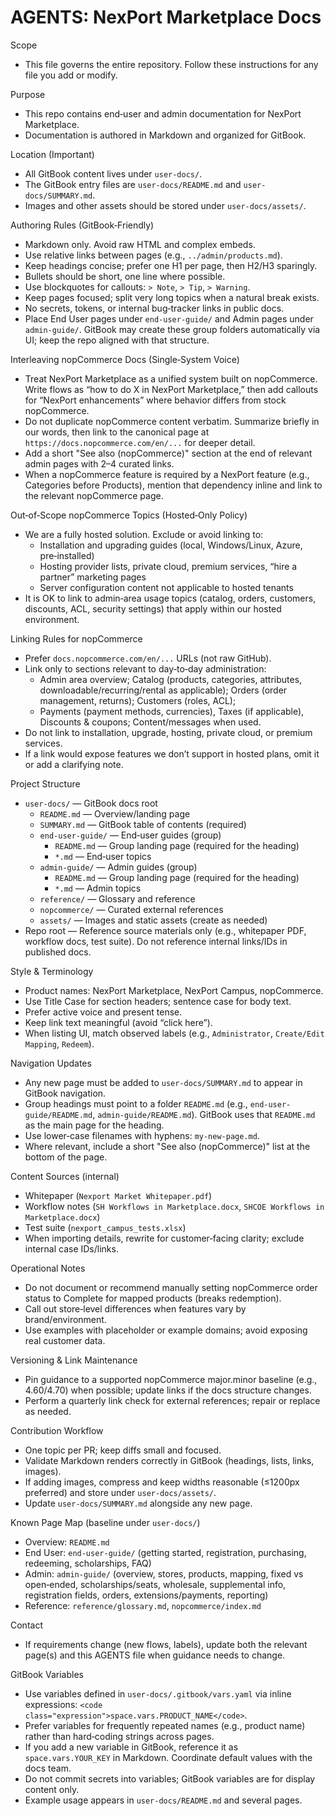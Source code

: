 # AGENTS: NexPort Marketplace Docs

Scope
- This file governs the entire repository. Follow these instructions for any file you add or modify.

Purpose
- This repo contains end‑user and admin documentation for NexPort Marketplace.
- Documentation is authored in Markdown and organized for GitBook.

Location (Important)
- All GitBook content lives under `user-docs/`.
- The GitBook entry files are `user-docs/README.md` and `user-docs/SUMMARY.md`.
- Images and other assets should be stored under `user-docs/assets/`.

Authoring Rules (GitBook‑Friendly)
- Markdown only. Avoid raw HTML and complex embeds.
- Use relative links between pages (e.g., `../admin/products.md`).
- Keep headings concise; prefer one H1 per page, then H2/H3 sparingly.
- Bullets should be short, one line where possible.
- Use blockquotes for callouts: `> Note`, `> Tip`, `> Warning`.
- Keep pages focused; split very long topics when a natural break exists.
- No secrets, tokens, or internal bug‑tracker links in public docs.
 - Place End User pages under `end-user-guide/` and Admin pages under `admin-guide/`. GitBook may create these group folders automatically via UI; keep the repo aligned with that structure.

Interleaving nopCommerce Docs (Single‑System Voice)
- Treat NexPort Marketplace as a unified system built on nopCommerce. Write flows as “how to do X in NexPort Marketplace,” then add callouts for “NexPort enhancements” where behavior differs from stock nopCommerce.
- Do not duplicate nopCommerce content verbatim. Summarize briefly in our words, then link to the canonical page at `https://docs.nopcommerce.com/en/...` for deeper detail.
- Add a short "See also (nopCommerce)" section at the end of relevant admin pages with 2–4 curated links.
- When a nopCommerce feature is required by a NexPort feature (e.g., Categories before Products), mention that dependency inline and link to the relevant nopCommerce page.

Out‑of‑Scope nopCommerce Topics (Hosted‑Only Policy)
- We are a fully hosted solution. Exclude or avoid linking to:
  - Installation and upgrading guides (local, Windows/Linux, Azure, pre‑installed)
  - Hosting provider lists, private cloud, premium services, “hire a partner” marketing pages
  - Server configuration content not applicable to hosted tenants
- It is OK to link to admin‑area usage topics (catalog, orders, customers, discounts, ACL, security settings) that apply within our hosted environment.

Linking Rules for nopCommerce
- Prefer `docs.nopcommerce.com/en/...` URLs (not raw GitHub).
- Link only to sections relevant to day‑to‑day administration:
  - Admin area overview; Catalog (products, categories, attributes, downloadable/recurring/rental as applicable); Orders (order management, returns); Customers (roles, ACL);
  - Payments (payment methods, currencies), Taxes (if applicable), Discounts & coupons; Content/messages when used.
- Do not link to installation, upgrade, hosting, private cloud, or premium services.
- If a link would expose features we don’t support in hosted plans, omit it or add a clarifying note.

Project Structure
- `user-docs/` — GitBook docs root
  - `README.md` — Overview/landing page
  - `SUMMARY.md` — GitBook table of contents (required)
  - `end-user-guide/` — End‑user guides (group)
    - `README.md` — Group landing page (required for the heading)
    - `*.md` — End‑user topics
  - `admin-guide/` — Admin guides (group)
    - `README.md` — Group landing page (required for the heading)
    - `*.md` — Admin topics
  - `reference/` — Glossary and reference
  - `nopcommerce/` — Curated external references
  - `assets/` — Images and static assets (create as needed)
- Repo root — Reference source materials only (e.g., whitepaper PDF, workflow docs, test suite). Do not reference internal links/IDs in published docs.

Style & Terminology
- Product names: NexPort Marketplace, NexPort Campus, nopCommerce.
- Use Title Case for section headers; sentence case for body text.
- Prefer active voice and present tense.
- Keep link text meaningful (avoid “click here”).
- When listing UI, match observed labels (e.g., `Administrator`, `Create/Edit Mapping`, `Redeem`).

Navigation Updates
- Any new page must be added to `user-docs/SUMMARY.md` to appear in GitBook navigation.
- Group headings must point to a folder `README.md` (e.g., `end-user-guide/README.md`, `admin-guide/README.md`). GitBook uses that `README.md` as the main page for the heading.
- Use lower‑case filenames with hyphens: `my-new-page.md`.
- Where relevant, include a short "See also (nopCommerce)" list at the bottom of the page.

Content Sources (internal)
- Whitepaper (`Nexport Market Whitepaper.pdf`)
- Workflow notes (`SH Workflows in Marketplace.docx`, `SHCOE Workflows in Marketplace.docx`)
- Test suite (`nexport_campus_tests.xlsx`)
- When importing details, rewrite for customer‑facing clarity; exclude internal case IDs/links.

Operational Notes
- Do not document or recommend manually setting nopCommerce order status to Complete for mapped products (breaks redemption).
- Call out store‑level differences when features vary by brand/environment.
- Use examples with placeholder or example domains; avoid exposing real customer data.

Versioning & Link Maintenance
- Pin guidance to a supported nopCommerce major.minor baseline (e.g., 4.60/4.70) when possible; update links if the docs structure changes.
- Perform a quarterly link check for external references; repair or replace as needed.

Contribution Workflow
- One topic per PR; keep diffs small and focused.
- Validate Markdown renders correctly in GitBook (headings, lists, links, images).
- If adding images, compress and keep widths reasonable (≤1200px preferred) and store under `user-docs/assets/`.
- Update `user-docs/SUMMARY.md` alongside any new page.

Known Page Map (baseline under `user-docs/`)
- Overview: `README.md`
- End User: `end-user-guide/` (getting started, registration, purchasing, redeeming, scholarships, FAQ)
- Admin: `admin-guide/` (overview, stores, products, mapping, fixed vs open‑ended, scholarships/seats, wholesale, supplemental info, registration fields, orders, extensions/payments, reporting)
- Reference: `reference/glossary.md`, `nopcommerce/index.md`

Contact
- If requirements change (new flows, labels), update both the relevant page(s) and this AGENTS file when guidance needs to change.

GitBook Variables
- Use variables defined in `user-docs/.gitbook/vars.yaml` via inline expressions: `<code class="expression">space.vars.PRODUCT_NAME</code>`.
- Prefer variables for frequently repeated names (e.g., product name) rather than hard‑coding strings across pages.
- If you add a new variable in GitBook, reference it as `space.vars.YOUR_KEY` in Markdown. Coordinate default values with the docs team.
- Do not commit secrets into variables; GitBook variables are for display content only.
- Example usage appears in `user-docs/README.md` and several pages.
